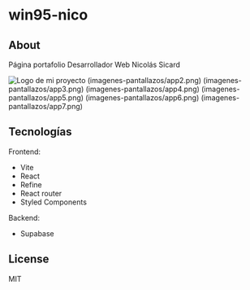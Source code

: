 # win95-nico

## About
Página portafolio Desarrollador Web Nicolás Sicard

![Logo de mi proyecto](imagenes-pantallazos/app1.png)
(imagenes-pantallazos/app2.png)
(imagenes-pantallazos/app3.png)
(imagenes-pantallazos/app4.png)
(imagenes-pantallazos/app5.png)
(imagenes-pantallazos/app6.png)
(imagenes-pantallazos/app7.png)

## Tecnologías
Frontend: 
- Vite 
- React
- Refine
- React router
- Styled Components

Backend:
- Supabase


## License

MIT
